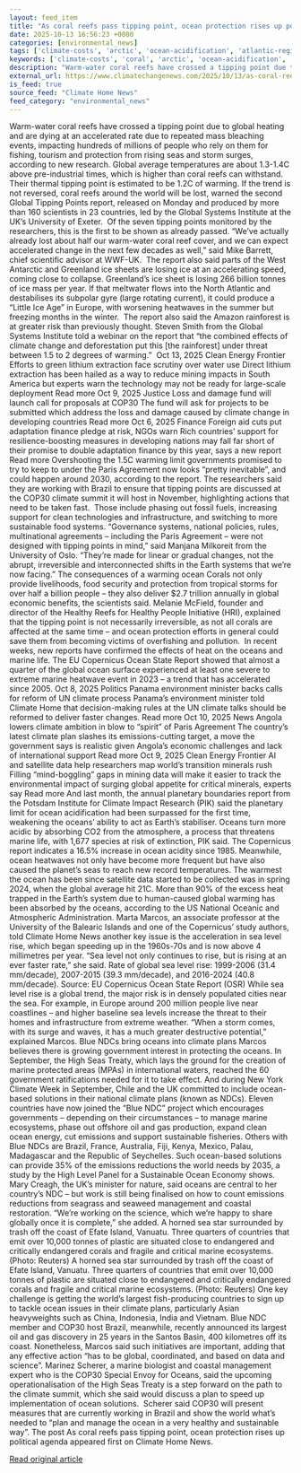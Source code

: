```yaml
---
layout: feed_item
title: "As coral reefs pass tipping point, ocean protection rises up political agenda"
date: 2025-10-13 16:56:23 +0000
categories: [environmental_news]
tags: ['climate-costs', 'arctic', 'ocean-acidification', 'atlantic-region', 'heatwave', 'rainforest', 'australia', 'marine-impacts', 'oceania', 'hurricanes']
keywords: ['climate-costs', 'coral', 'arctic', 'ocean-acidification', 'atlantic-region', 'reefs', 'heatwave', 'pass']
description: "Warm-water coral reefs have crossed a tipping point due to global heating and are dying at an accelerated rate due to repeated mass bleaching events, impacti..."
external_url: https://www.climatechangenews.com/2025/10/13/as-coral-reefs-pass-tipping-point-ocean-protection-rises-up-political-agenda/
is_feed: true
source_feed: "Climate Home News"
feed_category: "environmental_news"
---
```


Warm-water coral reefs have crossed a tipping point due to global heating and are dying at an accelerated rate due to repeated mass bleaching events, impacting hundreds of millions of people who rely on them for fishing, tourism and protection from rising seas and storm surges, according to new research. Global average temperatures are about 1.3-1.4C above pre-industrial times, which is higher than coral reefs can withstand. Their thermal tipping point is estimated to be 1.2C of warming. If the trend is not reversed, coral reefs around the world will be lost, warned the second Global Tipping Points report, released on Monday and produced by more than 160 scientists in 23 countries, led by the Global Systems Institute at the UK&#8217;s University of Exeter.&nbsp; Of the seven tipping points monitored by the researchers, this is the first to be shown as already passed. “We&#8217;ve actually already lost about half our warm-water coral reef cover, and we can expect accelerated change in the next few decades as well,” said Mike Barrett, chief scientific advisor at WWF-UK.&nbsp; The report also said parts of the West Antarctic and Greenland ice sheets are losing ice at an accelerating speed, coming close to collapse. Greenland’s ice sheet is losing 266 billion tonnes of ice mass per year. If that meltwater flows into the North Atlantic and destabilises its subpolar gyre (large rotating current), it could produce a &#8220;Little Ice Age&#8221; in Europe, with worsening heatwaves in the summer but freezing months in the winter.&nbsp; The report also said the Amazon rainforest is at greater risk than previously thought. Steven Smith from the Global Systems Institute told a webinar on the report that &#8220;the combined effects of climate change and deforestation put this [the rainforest] under threat between 1.5 to 2 degrees of warming.&#8221;&nbsp; Oct 13, 2025 Clean Energy Frontier Efforts to green lithium extraction face scrutiny over water use Direct lithium extraction has been hailed as a way to reduce mining impacts in South America but experts warn the technology may not be ready for large-scale deployment Read more Oct 9, 2025 Justice Loss and damage fund will launch call for proposals at COP30 The fund will ask for projects to be submitted which address the loss and damage caused by climate change in developing countries Read more Oct 6, 2025 Finance Foreign aid cuts put adaptation finance pledge at risk, NGOs warn Rich countries&#8217; support for resilience-boosting measures in developing nations may fall far short of their promise to double adaptation finance by this year, says a new report Read more Overshooting the 1.5C warming limit governments promised to try to keep to under the Paris Agreement now looks &#8220;pretty inevitable&#8221;, and could happen around 2030, according to the report. The researchers said they are working with Brazil to ensure that tipping points are discussed at the COP30 climate summit it will host in November, highlighting actions that need to be taken fast.&nbsp; Those include phasing out fossil fuels, increasing support for clean technologies and infrastructure, and switching to more sustainable food systems. &#8220;Governance systems, national policies, rules, multinational agreements &#8211; including the Paris Agreement &#8211; were not designed with tipping points in mind,&#8221; said Manjana Milkoreit from the University of Oslo. &#8220;They&#8217;re made for linear or gradual changes, not the abrupt, irreversible and interconnected shifts in the Earth systems that we&#8217;re now facing.&#8221; The consequences of a warming ocean Corals not only provide livelihoods, food security and protection from tropical storms for over half a billion people &#8211; they also deliver $2.7 trillion annually in global economic benefits, the scientists said. Melanie McField, founder and director of the Healthy Reefs for Healthy People Initiative (HRI), explained that the tipping point is not necessarily irreversible, as not all corals are affected at the same time &#8211; and ocean protection efforts in general could save them from becoming victims of overfishing and pollution.&nbsp; In recent weeks, new reports have confirmed the effects of heat on the oceans and marine life. The EU Copernicus Ocean State Report showed that almost a quarter of the global ocean surface experienced at least one severe to extreme marine heatwave event in 2023 &#8211; a trend that has accelerated since 2005. Oct 8, 2025 Politics Panama environment minister backs calls for reform of UN climate process Panama&#8217;s environment minister told Climate Home that decision-making rules at the UN climate talks should be reformed to deliver faster changes. Read more Oct 10, 2025 News Angola lowers climate ambition in blow to “spirit” of Paris Agreement The country’s latest climate plan slashes its emissions-cutting target, a move the government says is realistic given Angola’s economic challenges and lack of international support Read more Oct 9, 2025 Clean Energy Frontier AI and satellite data help researchers map world’s transition minerals rush Filling “mind-boggling” gaps in mining data will make it easier to track the environmental impact of surging global appetite for critical minerals, experts say Read more And last month, the annual planetary boundaries report from the Potsdam Institute for Climate Impact Research (PIK) said the planetary limit for ocean acidification had been surpassed for the first time, weakening the oceans’ ability to act as Earth’s stabiliser. Oceans turn more acidic by absorbing CO2 from the atmosphere, a process that threatens marine life, with 1,677 species at risk of extinction, PIK said.&nbsp;The Copernicus report indicates a 16.5% increase in ocean acidity since 1985. Meanwhile, ocean heatwaves not only have become more frequent but have also caused the planet&#8217;s seas to reach new record temperatures. The warmest the ocean has been since satellite data started to be collected was in spring 2024, when the global average hit 21C. More than 90% of the excess heat trapped in the Earth&#8217;s system due to human-caused global warming has been absorbed by the oceans, according to the US National Oceanic and Atmospheric Administration. Marta Marcos, an associate professor at the University of the Balearic Islands and one of the Copernicus’ study authors, told Climate Home News another key issue is the acceleration in sea level rise, which began speeding up in the 1960s-70s and is now above 4 millimetres per year. “Sea level not only continues to rise, but is rising at an ever faster rate,&#8221; she said. Rate of global sea level rise: 1999-2006 (31.4 mm/decade), 2007-2015 (39.3 mm/decade), and 2016-2024 (40.8 mm/decade). Source: EU Copernicus Ocean State Report (OSR) While sea level rise is a global trend, the major risk is in densely populated cities near the sea. For example, in Europe around 200 million people live near coastlines &#8211; and higher baseline sea levels increase the threat to their homes and infrastructure from extreme weather. “When a storm comes, with its surge and waves, it has a much greater destructive potential,” explained Marcos. Blue NDCs bring oceans into climate plans Marcos believes there is growing government interest in protecting the oceans. In September, the High Seas Treaty, which lays the ground for the creation of marine protected areas (MPAs) in international waters, reached the 60 government ratifications needed for it to take effect. And during New York Climate Week in September, Chile and the UK committed to include ocean-based solutions in their national climate plans (known as NDCs). Eleven countries have now joined the &#8220;Blue NDC&#8221; project which encourages governments &#8211; depending on their circumstances &#8211; to manage marine ecosystems, phase out offshore oil and gas production, expand clean ocean energy, cut emissions and support sustainable fisheries. Others with Blue NDCs are Brazil, France, Australia, Fiji, Kenya, Mexico, Palau, Madagascar and the Republic of Seychelles. Such ocean-based solutions can provide 35% of the emissions reductions the world needs by 2035, a study by the High Level Panel for a Sustainable Ocean Economy shows. Mary Creagh, the UK’s minister for nature, said oceans are central to her country&#8217;s NDC &#8211; but work is still being finalised on how to count emissions reductions from seagrass and seaweed management and coastal restoration. “We&#8217;re working on the science, which we&#8217;re happy to share globally once it is complete,” she added. A horned sea star surrounded by trash off the coast of Efate Island, Vanuatu. Three quarters of countries that emit over 10,000 tonnes of plastic are situated close to endangered and critically endangered corals and fragile and critical marine ecosystems. (Photo: Reuters) A horned sea star surrounded by trash off the coast of Efate Island, Vanuatu. Three quarters of countries that emit over 10,000 tonnes of plastic are situated close to endangered and critically endangered corals and fragile and critical marine ecosystems. (Photo: Reuters) One key challenge is getting the world&#8217;s largest fish-producing countries to sign up to tackle ocean issues in their climate plans, particularly Asian heavyweights such as China, Indonesia, India and Vietnam. Blue NDC member and COP30 host Brazil, meanwhile, recently announced its largest oil and gas discovery in 25 years in the Santos Basin, 400 kilometres off its coast. Nonetheless, Marcos said such initiatives are important, adding that any effective action “has to be global, coordinated, and based on data and science”. Marinez Scherer, a marine biologist and coastal management expert who is the COP30 Special Envoy for Oceans, said the upcoming operationalisation of the High Seas Treaty is a step forward on the path to the climate summit, which she said would discuss a plan to speed up implementation of ocean solutions.&nbsp; Scherer said COP30 will present measures that are currently working in Brazil and show the world what’s needed to “plan and manage the ocean in a very healthy and sustainable way”. The post As coral reefs pass tipping point, ocean protection rises up political agenda appeared first on Climate Home News.

[Read original article](https://www.climatechangenews.com/2025/10/13/as-coral-reefs-pass-tipping-point-ocean-protection-rises-up-political-agenda/)

